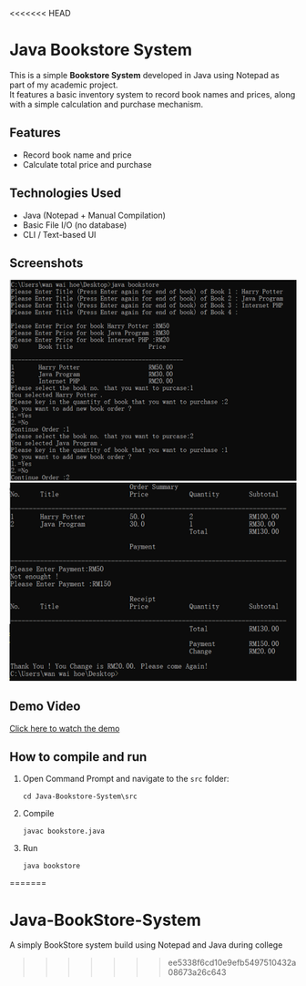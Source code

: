 <<<<<<< HEAD
# Java Bookstore System

This is a simple **Bookstore System** developed in Java using Notepad as part of my academic project.  
It features a basic inventory system to record book names and prices, along with a simple calculation and purchase mechanism.

## Features

- Record book name and price
- Calculate total price and purchase

## Technologies Used

- Java (Notepad + Manual Compilation)
- Basic File I/O (no database)
- CLI / Text-based UI

## Screenshots

![Screenshot 1](./screenshots/bookstore_screenshot1.png)  
![Screenshot 2](./screenshots/bookstore_screenshot2.png)

## Demo Video

[Click here to watch the demo](https://youtu.be/TpLpl540Oxc)

## How to compile and run

1. Open Command Prompt and navigate to the `src` folder:

   ```
   cd Java-Bookstore-System\src

   ```

2. Compile

   ```
   javac bookstore.java

   ```

3. Run

   ```
   java bookstore

   ```
=======
# Java-BookStore-System
A simply BookStore system build using Notepad and Java during college
>>>>>>> ee5338f6cd10e9efb5497510432a08673a26c643
